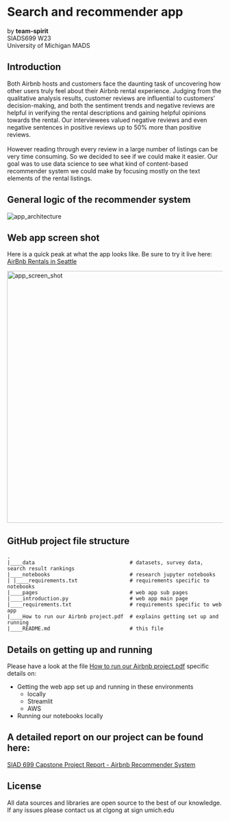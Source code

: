 # Search and recommender app

by **team-spirit**<BR>SIADS699 W23<BR>University of Michigan MADS 

## Introduction

Both Airbnb hosts and customers face the daunting task of uncovering how other users truly feel about their Airbnb rental experience. Judging from the qualitative analysis results, customer reviews are influential to customers’ decision-making, and both the sentiment trends and negative reviews are helpful in verifying the rental descriptions and gaining helpful opinions towards the rental. Our interviewees valued negative reviews and even negative sentences in positive reviews up to 50% more than positive reviews.
<BR><BR>
However reading through every review in a large number of listings can be very time consuming. So we decided to see if we could make it easier. Our goal was to use data science to see what kind of content-based recommender system we could make by focusing mostly on the text elements of the rental listings.

## General logic of the recommender system

![app_architecture](https://user-images.githubusercontent.com/101086582/232890030-75571f55-5260-48b6-90d8-86591fab7b80.png)

  
## Web app screen shot

Here is a quick peak at what the app looks like. Be sure to try it live here: [AirBnb Rentals in Seattle](http://3.234.246.45:8501/)  

<img width="588" alt="app_screen_shot" src="https://user-images.githubusercontent.com/101086582/232890575-2a0a9c26-87ca-40b7-a04c-23457e3d9615.png">


## GitHub project file structure

    .
    |____data                               # datasets, survey data, search result rankings
    |____notebooks                          # research jupyter notebooks 
    | |____requirements.txt                 # requirements specific to notebooks
    |____pages                              # web app sub pages
    |____introduction.py                    # web app main page
    |____requirements.txt                   # requirements specific to web app
    |____How to run our Airbnb project.pdf  # explains getting set up and running
    |____README.md                          # this file
    
## Details on getting up and running

Please have a look at the file [How to run our Airbnb project.pdf](https://github.com/clgong/airbnbapp/blob/main/How%20to%20run%20our%20Airbnb%20project.pdf) specific details on:

*    Getting the web app set up and running in these environments
     *    locally
     *    Streamlit
     *    AWS
*    Running our notebooks locally

## A detailed report on our project can be found here:

[SIAD 699 Capstone Project Report - Airbnb Recommender System](https://google.com) 


## License

All data sources and libraries are open source to the best of our knowledge. If any issues please contact us at clgong at sign umich.edu
